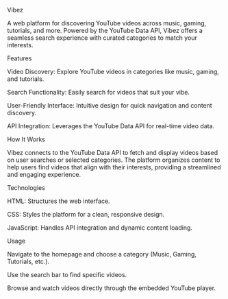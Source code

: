 Vibez

A web platform for discovering YouTube videos across music, gaming, tutorials, and more. Powered by the YouTube Data API, Vibez offers a seamless search experience with curated categories to match your interests.

Features





Video Discovery: Explore YouTube videos in categories like music, gaming, and tutorials.



Search Functionality: Easily search for videos that suit your vibe.



User-Friendly Interface: Intuitive design for quick navigation and content discovery.



API Integration: Leverages the YouTube Data API for real-time video data.

How It Works

Vibez connects to the YouTube Data API to fetch and display videos based on user searches or selected categories. The platform organizes content to help users find videos that align with their interests, providing a streamlined and engaging experience.

Technologies





HTML: Structures the web interface.



CSS: Styles the platform for a clean, responsive design.



JavaScript: Handles API integration and dynamic content loading.

Usage





Navigate to the homepage and choose a category (Music, Gaming, Tutorials, etc.).



Use the search bar to find specific videos.



Browse and watch videos directly through the embedded YouTube player.
